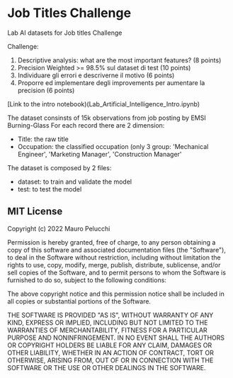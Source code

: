 # Job Titles Challenge

Lab AI datasets for Job titles Challenge


Challenge:
1. Descriptive analysis: what are the most important features?  (8 points)
2. Precision Weighted >= 98.5% sul dataset di test (10 points)
3. Individuare gli errori e descriverne il motivo (6 points)
4. Proporre ed implementare degli improvements per aumentare la precision (6 points)

[Link to the intro notebook)(Lab_Artificial_Intelligence_Intro.ipynb)

The dataset consinsts of 15k observations from job posting by EMSI Burning-Glass
For each record there are 2 dimension:
- Title: the raw title
- Occupation: the classified occupation (only 3 group: 'Mechanical Engineer', 'Marketing Manager', 'Construction Manager'

The dataset is composed by 2 files:
- dataset: to train and validate the model
- test: to test the model


## MIT License

Copyright (c) 2022 Mauro Pelucchi

Permission is hereby granted, free of charge, to any person obtaining a copy
of this software and associated documentation files (the "Software"), to deal
in the Software without restriction, including without limitation the rights
to use, copy, modify, merge, publish, distribute, sublicense, and/or sell
copies of the Software, and to permit persons to whom the Software is
furnished to do so, subject to the following conditions:

The above copyright notice and this permission notice shall be included in all
copies or substantial portions of the Software.

THE SOFTWARE IS PROVIDED "AS IS", WITHOUT WARRANTY OF ANY KIND, EXPRESS OR
IMPLIED, INCLUDING BUT NOT LIMITED TO THE WARRANTIES OF MERCHANTABILITY,
FITNESS FOR A PARTICULAR PURPOSE AND NONINFRINGEMENT. IN NO EVENT SHALL THE
AUTHORS OR COPYRIGHT HOLDERS BE LIABLE FOR ANY CLAIM, DAMAGES OR OTHER
LIABILITY, WHETHER IN AN ACTION OF CONTRACT, TORT OR OTHERWISE, ARISING FROM,
OUT OF OR IN CONNECTION WITH THE SOFTWARE OR THE USE OR OTHER DEALINGS IN THE
SOFTWARE.
